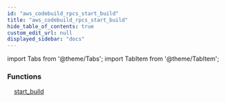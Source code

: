 ```yaml
---
id: "aws_codebuild_rpcs_start_build"
title: "aws_codebuild_rpcs_start_build"
hide_table_of_contents: true
custom_edit_url: null
displayed_sidebar: "docs"
---
```


import Tabs from '@theme/Tabs';
import TabItem from '@theme/TabItem';

<Tabs queryString="view">
  <TabItem value="components" label="Components" default>

### Functions
    [start_build](../../aws/tables/aws_codebuild_rpcs_start_build.StartBuildRPC)

</TabItem>
  <TabItem value="code-examples" label="Code examples">

</TabItem>
</Tabs>
